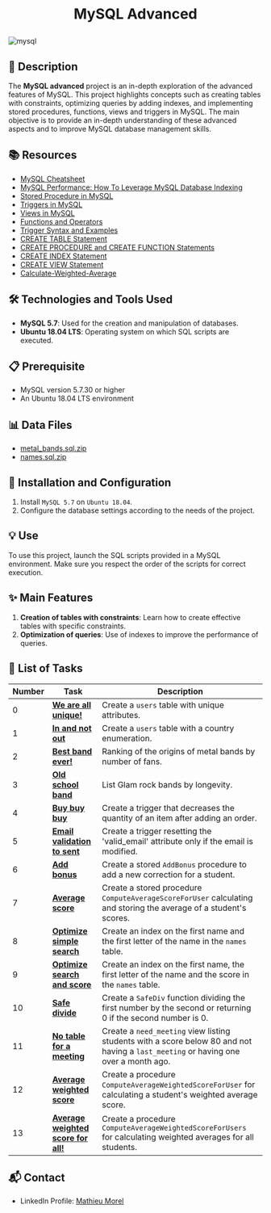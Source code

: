 # <p align="center">MySQL Advanced</p>

![mysql](https://github.com/MathieuMorel62/holbertonschool-web_back_end/assets/113856302/7fe07492-a84b-48d3-83df-2347148b7fcc)

## 📝 Description
The **MySQL advanced** project is an in-depth exploration of the advanced features of MySQL. This project highlights concepts such as creating tables with constraints, optimizing queries by adding indexes, and implementing stored procedures, functions, views and triggers in MySQL. The main objective is to provide an in-depth understanding of these advanced aspects and to improve MySQL database management skills.

## 📚 Resources
- [MySQL Cheatsheet](https://devhints.io/mysql)
- [MySQL Performance: How To Leverage MySQL Database Indexing](https://www.mysqltutorial.org/mysql-index/mysql-create-index/)
- [Stored Procedure in MySQL](https://www.mysqltutorial.org/mysql-stored-procedure-tutorial.aspx)
- [Triggers in MySQL](https://www.mysqltutorial.org/mysql-triggers.aspx)
- [Views in MySQL](https://www.mysqltutorial.org/mysql-views-tutorial.aspx)
- [Functions and Operators](https://dev.mysql.com/doc/refman/5.7/en/functions.html)
- [Trigger Syntax and Examples](https://dev.mysql.com/doc/refman/5.7/en/trigger-syntax.html)
- [CREATE TABLE Statement](https://dev.mysql.com/doc/refman/5.7/en/create-table.html)
- [CREATE PROCEDURE and CREATE FUNCTION Statements](https://dev.mysql.co)
- [CREATE INDEX Statement](https://dev.mysql.com/doc/refman/5.7/en/create-index.html)
- [CREATE VIEW Statement](https://dev.mysql.com/doc/refman/5.7/en/create-view.html)
- [Calculate-Weighted-Average](https://www.wikihow.com/Calculate-Weighted-Average)

## 🛠️ Technologies and Tools Used
- **MySQL 5.7**: Used for the creation and manipulation of databases.
- **Ubuntu 18.04 LTS**: Operating system on which SQL scripts are executed.

## 📋 Prerequisite
- MySQL version 5.7.30 or higher
- An Ubuntu 18.04 LTS environment

## 📊 Data Files
- [metal_bands.sql.zip](https://s3.eu-west-3.amazonaws.com/hbtn.intranet/uploads/misc/2020/6/ab2979f058de215f0f2ae5b052739e76d3c02ac5.zip?X-Amz-Algorithm=AWS4-HMAC-SHA256&X-Amz-Credential=AKIA4MYA5JM5DUTZGMZG%2F20240323%2Feu-west-3%2Fs3%2Faws4_request&X-Amz-Date=20240323T115412Z&X-Amz-Expires=345600&X-Amz-SignedHeaders=host&X-Amz-Signature=43fcda7c28e96dbaf924313829f9c758b9ad6e967ceae6f0496514a4264382bb)
- [names.sql.zip](https://intranet-projects-files.s3.amazonaws.com/holbertonschool-webstack/632/names.sql.zip)

## 🚀 Installation and Configuration
1. Install `MySQL 5.7` on `Ubuntu 18.04`.
2. Configure the database settings according to the needs of the project.

## 💡 Use
To use this project, launch the SQL scripts provided in a MySQL environment. Make sure you respect the order of the scripts for correct execution.

## ✨ Main Features
1. **Creation of tables with constraints**: Learn how to create effective tables with specific constraints.
2. **Optimization of queries**: Use of indexes to improve the performance of queries.

## 📝 List of Tasks

| Number | Task | Description |
| ------ | ---- | ----------- |
| 0 | [**We are all unique!**](https://github.com/MathieuMorel62/holbertonschool-web_back_end/blob/main/MySQL_Advanced/0-uniq_users.sql) | Create a `users` table with unique attributes. |
| 1 | [**In and not out**](https://github.com/MathieuMorel62/holbertonschool-web_back_end/blob/main/MySQL_Advanced/1-country_users.sql) | Create a `users` table with a country enumeration. |
| 2 | [**Best band ever!**](https://github.com/MathieuMorel62/holbertonschool-web_back_end/blob/main/MySQL_Advanced/2-fans.sql) | Ranking of the origins of metal bands by number of fans. |
| 3 | [**Old school band**](https://github.com/MathieuMorel62/holbertonschool-web_back_end/blob/main/MySQL_Advanced/3-glam_rock.sql) | List Glam rock bands by longevity. |
| 4 | [**Buy buy buy**](https://github.com/MathieuMorel62/holbertonschool-web_back_end/blob/main/MySQL_Advanced/4-store.sql) | Create a trigger that decreases the quantity of an item after adding an order. |
| 5 | [**Email validation to sent**](https://github.com/MathieuMorel62/holbertonschool-web_back_end/blob/main/MySQL_Advanced/5-valid_email.sql) | Create a trigger resetting the 'valid_email' attribute only if the email is modified. |
| 6 | [**Add bonus**](https://github.com/MathieuMorel62/holbertonschool-web_back_end/blob/main/MySQL_Advanced/6-bonus.sql) | Create a stored `AddBonus` procedure to add a new correction for a student. |
| 7 | [**Average score**](https://github.com/MathieuMorel62/holbertonschool-web_back_end/blob/main/MySQL_Advanced/7-average_score.sql) | Create a stored procedure `ComputeAverageScoreForUser` calculating and storing the average of a student's scores. |
| 8 | [**Optimize simple search**](https://github.com/MathieuMorel62/holbertonschool-web_back_end/blob/main/MySQL_Advanced/8-index_my_names.sql) | Create an index on the first name and the first letter of the name in the `names` table. |
| 9 | [**Optimize search and score**](https://github.com/MathieuMorel62/holbertonschool-web_back_end/blob/main/MySQL_Advanced/9-index_name_score.sql) | Create an index on the first name, the first letter of the name and the score in the `names` table. |
| 10 | [**Safe divide**](https://github.com/MathieuMorel62/holbertonschool-web_back_end/blob/main/MySQL_Advanced/10-div.sql) | Create a `SafeDiv` function dividing the first number by the second or returning 0 if the second number is 0. |
| 11 | [**No table for a meeting**](https://github.com/MathieuMorel62/holbertonschool-web_back_end/blob/main/MySQL_Advanced/11-need_meeting.sql) | Create a `need_meeting` view listing students with a score below 80 and not having a `last_meeting` or having one over a month ago. |
| 12 | [**Average weighted score**](https://github.com/MathieuMorel62/holbertonschool-web_back_end/blob/main/MySQL_Advanced/100-average_weighted_score.sql) | Create a procedure `ComputeAverageWeightedScoreForUser` for calculating a student's weighted average score. |
| 13 | [**Average weighted score for all!**](https://github.com/MathieuMorel62/holbertonschool-web_back_end/blob/main/MySQL_Advanced/101-average_weighted_score.sql) | Create a procedure `ComputeAverageWeightedScoreForUsers` for calculating weighted averages for all students. |


## 📬 Contact
- LinkedIn Profile: [Mathieu Morel](https://www.linkedin.com/in/mathieu-morel-9ab457261/)
